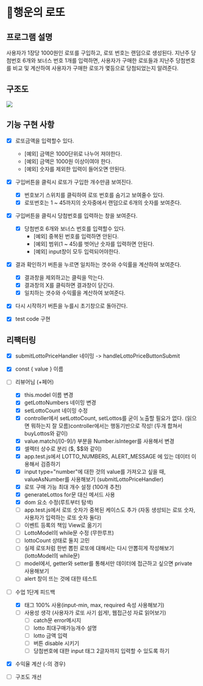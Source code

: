 # 🎱행운의 로또
## 프로그램 설명 
사용자가 1장당 1000원인 로또를 구입하고, 로또 번호는 랜덤으로 생성된다. 지난주 당첨번호 6개와 보너스 번호 1개를 입력하면, 사용자가 구매한 로또들과 지난주 당첨번호를 비교 및 계산하여 사용자가 구매한 로또가 몇등으로 당첨되었는지 알려준다. 

## 구조도
<img src="./../images/Diagram.jpg">

## 기능 구현 사항

- [x] 로또금액을 입력할수 있다.
  - [예외] 금액은 1000단위로 나누어 져야한다.
  - [예외] 금액은 1000원 이상이여야 한다.
  - [예외] 숫자를 제외한 입력이 들어오면 안된다.

- [x] 구입버튼을 클릭시 로또가 구입한 개수만큼 보여진다.
  - [x] 번호보기 스위치를 클릭하여 로또 번호를 숨기고 보여줄수 있다.
  - [x] 로또번호는 1 ~ 45까지의 숫자중에서 랜덤으로 6개의 숫자를 보여준다.

- [x] 구입버튼을 클릭시 당첨번호를 입력하는 창을 보여준다.
  - [x] 당첨번호 6개와 보너스 번호를 입력할수 있다.
    - [예외] 중복된 번호를 입력하면 안된다.
    - [예외] 범위(1 ~ 45)를 벗어난 숫자를 입력하면 안된다.
    - [예외] input창이 모두 입력되어야한다.
- [x] 결과 확인하기 버튼을 누르면 일치하는 갯수와 수익률을 계산하여 보여준다.
  - [x] 결과창을 제외하고는 클릭을 막는다.
  - [x] 결과창의 X를 클릭하면 결과창이 닫긴다.
  - [x] 일치하는 갯수와 수익률을 계산하여 보여준다.
- [x] 다시 시작하기 버튼을 누를시 초기창으로 돌아간다.
- [x] test code 구현 
## 리팩터링 
- [x] submitLottoPriceHandler 네이밍 -> handleLottoPriceButtonSubmit
- [x] const { value } 이름 
- [ ] 리뷰어님 (+페어)
  - [x] this.model 이름 변경 
  - [x] getLottoNumbers 네이밍 변경 
  - [x] setLottoCount 네이밍 수정
  - [x] controller에서 setLottoCount, setLottos를 굳이 노출할 필요가 없다. (읽으면 뭐하는지 잘 모름)controller에서는 행동기반으로 작성! (두개 합쳐서 buyLottos와 같이)
  - [x] value.match(/[0-9]/) 부분을 Number.isInteger를 사용해서 변경 
  - [x] 셀렉터 상수로 분리 ($, $$와 같이)
  - [x] app.test.js에서 LOTTO_NUMBERS, ALERT_MESSAGE 에 있는 데이터 이용해서 검증하기 
  - [x] input type="number"에 대한 것의 value를 가져오고 싶을 때, valueAsNumber를 사용해보기 (submitLottoPriceHandler)
  - [x] 로또 구매 가능 최대 개수 설정 (100개 추천)
  - [x] generateLottos for문 대신 메서드 사용 
  - [x] dom 요소 수정(루트부터 탐색)
  - [ ] app.test.js에서 로또 숫자가 중복된 케이스도 추가 (자동 생성되는 로또 숫자, 사용자가 입력하는 로또 숫자 둘다)
  - [ ] 이벤트 등록의 책임 View로 옮기기 
  - [ ] LottoModel의 while문 수정 (무한루프)
  - [ ] lottoCount 상태로 둘지 고민 
  - [ ] 실제 로또처럼 한번 뽑힌 로또에 대해서는 다시 안뽑히게 작성해보기 (lottoModel의 while문)
  - [ ] model에서, getter와 setter를 통해서만 데이터에 접근하고 싶으면 private 사용해보기 
  - [ ] alert 창이 뜨는 것에 대한 테스트 

- [ ] 수업 1단계 피드백 
  - [x] 태그 100% 사용(input-min, max, required 속성 사용해보기)
  - [ ] 사용성 생각 (사용자가 로또 사기 쉽게!, 웹접근성 자료 읽어보기)
    - [ ] catch문 error메시지
    - [ ] lotto 최대구매가능개수 설명
    - [ ] lotto 금액 입력 
    - [ ] 버튼 disable 시키기 
    - [ ] 당첨번호에 대한 input 태그 2글자까지 입력할 수 있도록 하기
- [x] 수익율 계산 (-의 경우)
- [ ] 구조도 개선 



